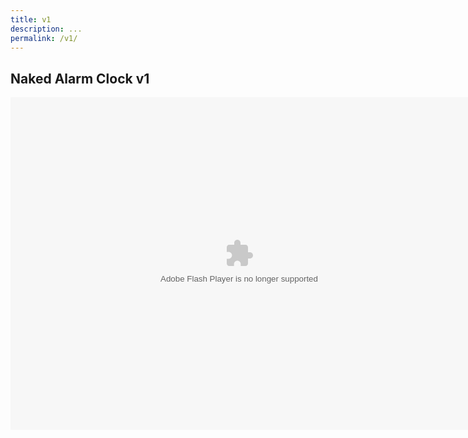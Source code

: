 ```yaml
---
title: v1
description: ...
permalink: /v1/
---
```


## Naked Alarm Clock v1

<center>
<div id="swf">
<object id="swf" classid="clsid:D27CDB6E-AE6D-11cf-96B8-444553540000" codebase="https://download.macromedia.com/pub/shockwave/cabs/flash/swflash.cab#version=6,0,0,0" width="732" height="532">
<param name="movie" value="https://clickclock.viacdn.org/v0/7/nac.swf" />
<param name="quality" value="high" />
<embed src="https://clickclock.viacdn.org/v0/7/nac.swf" width="732" height="532" quality="high" pluginspage="https://get.adobe.com/flashplayer/" type="application/x-shockwave-flash" name="swf"/>
</object>
</div>
</center>
